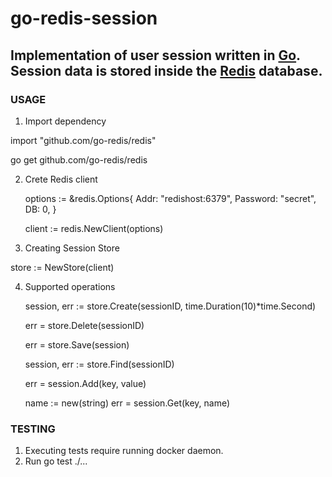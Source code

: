 # go-redis-session
## Implementation of user session written in [Go](https://golang.org/). Session data is stored inside the [Redis](http://redis.io/) database.

### USAGE
1. Import dependency

import "github.com/go-redis/redis"

go get github.com/go-redis/redis

2. Crete Redis client

	options := &redis.Options{
		Addr:     "redishost:6379",
		Password: "secret",
		DB:       0,
	}

    client := redis.NewClient(options)

3. Creating Session Store

store := NewStore(client)

4. Supported operations

	session, err := store.Create(sessionID, time.Duration(10)*time.Second)

    err = store.Delete(sessionID)

    err = store.Save(session)

    session, err := store.Find(sessionID)


	err = session.Add(key, value)

    name := new(string)
    err = session.Get(key, name)





### TESTING
1. Executing tests require running docker daemon.
2. Run go test ./...

